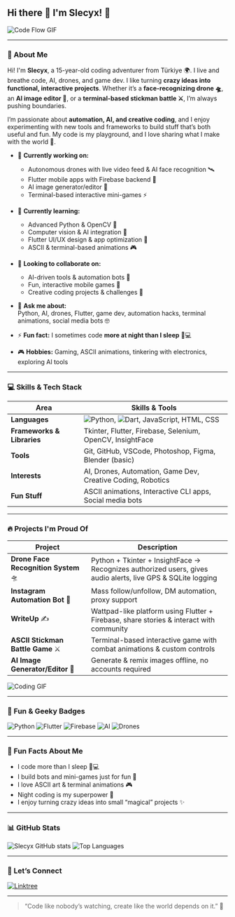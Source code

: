 ## Hi there 👋 I'm Slecyx! 🚀

<!--
**Slecyx/Slecyx** is a ✨ _special_ ✨ repository because its `README.md` (this file) appears on your GitHub profile.
-->

![Code Flow GIF](https://media.giphy.com/media/3o7aD2saalBwwftBIY/giphy.gif)

---

### 🧑 About Me
Hi! I'm **Slecyx**, a 15-year-old coding adventurer from Türkiye 🌍. I live and breathe code, AI, drones, and game dev. I like turning **crazy ideas into functional, interactive projects**. Whether it’s a **face-recognizing drone 🛸**, an **AI image editor 🎨**, or a **terminal-based stickman battle ⚔️**, I’m always pushing boundaries.  

I’m passionate about **automation, AI, and creative coding**, and I enjoy experimenting with new tools and frameworks to build stuff that’s both useful and fun. My code is my playground, and I love sharing what I make with the world 🌟.

- 🔭 **Currently working on:**  
  - Autonomous drones with live video feed & AI face recognition 🛰️  
  - Flutter mobile apps with Firebase backend 📱  
  - AI image generator/editor 🎨  
  - Terminal-based interactive mini-games ⚡  

- 🌱 **Currently learning:**  
  - Advanced Python & OpenCV 🐍  
  - Computer vision & AI integration 🤖  
  - Flutter UI/UX design & app optimization 🌈  
  - ASCII & terminal-based animations 🎮  

- 👯 **Looking to collaborate on:**  
  - AI-driven tools & automation bots 🤖  
  - Fun, interactive mobile games 📱  
  - Creative coding projects & challenges 🎨  

- 💬 **Ask me about:**  
  Python, AI, drones, Flutter, game dev, automation hacks, terminal animations, social media bots 🤓  

- ⚡ **Fun fact:** I sometimes code **more at night than I sleep** 🌙💻  
- 🎮 **Hobbies:** Gaming, ASCII animations, tinkering with electronics, exploring AI tools  

---

### 💻 Skills & Tech Stack

<div align="center">

| Area | Skills & Tools |
|------|----------------|
| **Languages** | ![Python](https://img.shields.io/badge/Python-3.11-blue?style=for-the-badge&logo=python), ![Dart](https://img.shields.io/badge/Dart-3.10-blue?style=for-the-badge&logo=dart), JavaScript, HTML, CSS |
| **Frameworks & Libraries** | Tkinter, Flutter, Firebase, Selenium, OpenCV, InsightFace |
| **Tools** | Git, GitHub, VSCode, Photoshop, Figma, Blender (basic) |
| **Interests** | AI, Drones, Automation, Game Dev, Creative Coding, Robotics |
| **Fun Stuff** | ASCII animations, Interactive CLI apps, Social media bots |

</div>

---

### 🔥 Projects I'm Proud Of

| Project | Description |
|---------|-------------|
| **Drone Face Recognition System** 🛸 | Python + Tkinter + InsightFace → Recognizes authorized users, gives audio alerts, live GPS & SQLite logging |
| **Instagram Automation Bot** 📸 | Mass follow/unfollow, DM automation, proxy support |
| **WriteUp** ✍️ | Wattpad-like platform using Flutter + Firebase, share stories & interact with community |
| **ASCII Stickman Battle Game** ⚔️ | Terminal-based interactive game with combat animations & custom controls |
| **AI Image Generator/Editor** 🎨 | Generate & remix images offline, no accounts required |

![Coding GIF](https://media.giphy.com/media/L95W4wv8nnb9K/giphy.gif)

---

### 🌟 Fun & Geeky Badges

![Python](https://img.shields.io/badge/Python-3.11-blue?style=for-the-badge&logo=python) 
![Flutter](https://img.shields.io/badge/Flutter-3.10-blue?style=for-the-badge&logo=flutter) 
![Firebase](https://img.shields.io/badge/Firebase-9.22-yellow?style=for-the-badge&logo=firebase) 
![AI](https://img.shields.io/badge/AI-OpenCV-red?style=for-the-badge) 
![Drones](https://img.shields.io/badge/Drones-🚀-green?style=for-the-badge)

---

### 🎨 Fun Facts About Me
- I code more than I sleep 🛌💻  
- I build bots and mini-games just for fun 🤖  
- I love ASCII art & terminal animations 🎮  
- Night coding is my superpower 🌙  
- I enjoy turning crazy ideas into small “magical” projects ✨  

---

### 📊 GitHub Stats

![Slecyx GitHub stats](https://github-readme-stats.vercel.app/api?username=Slecyx&show_icons=true&theme=radical)
![Top Languages](https://github-readme-stats.vercel.app/api/top-langs/?username=Slecyx&layout=compact&theme=radical)

---

### 💬 Let’s Connect

[![Linktree](https://img.shields.io/badge/Linktree-🌐-green?style=for-the-badge&logo=linktree)](https://linktr.ee/yigit_kurt)

---

> “Code like nobody’s watching, create like the world depends on it.” 🌟

